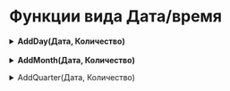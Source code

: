 # Функции вида Дата/время
<details><summary><b>AddDay(Дата, Количество)</b></summary><ul><li>Дата - аргумент типа Дата/Время<br><li>Количество - аргумент целого типа.</ul>Функция возвращает значение аргумента Дата, увеличенного на указанное Количество дней. Количество может быть и отрицательным, тогда функция возвратит дату на указанное количество дней раньше указанной даты.</details>
<br>
 <details><summary><b>AddMonth(Дата, Количество)</b></summary>
<ul>
   <li> Дата - аргумент типа Дата/Время<br>
   <li> Количество - аргумент целого типа.<br>
</ul>
Функция возвращает значение аргумента Дата, увеличенного на указанное Количество месяцев. Количество может быть и отрицательным, тогда функция возвратит дату на указанное количество месяцев раньше указанной даты.<br>

Если указанный день месяца больше, чем последний день получившегося месяца, то функция устанавливает дату на последний день получившегося месяца.</details>

<details><summary>AddQuarter(Дата, Количество)</summary> 
  * Дата - аргумент типа Дата/Время
  <br>
  * Количество - аргумент целого типа.
  <br>
Функция возвращает значение аргумента Дата, увеличенного на указанное Количество кварталов. Количество может быть и отрицательным, тогда функция возвратит дату на указанное количество кварталов раньше указанной даты.
<br>
Если указанный день месяца больше, чем последний день месяца получившегося квартала , то функция устанавливает дату на последний день месяца получившегося квартала. </details>